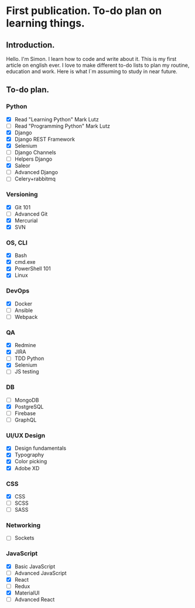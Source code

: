 # First publication. To-do plan on learning things.

## Introduction.
Hello. I'm Simon. I learn how to code and write about it. This is my first article on english ever.
I love to make different to-do lists to plan my routine, education and work. Here is what I`m assuming to study in near future.

## To-do plan.
### Python
- [x] Read "Learning Python" Mark Lutz
- [ ] Read "Programming Python" Mark Lutz
- [x] Django 
- [x] Django REST Framework
- [x] Selenium
- [ ] Django Channels
- [ ] Helpers Django
- [x] Saleor
- [ ] Advanced Django
- [ ] Celery+rabbitmq
### Versioning
- [x] Git 101
- [ ] Advanced Git
- [x] Mercurial 
- [x] SVN
### OS, CLI
- [x] Bash
- [x] cmd.exe
- [x] PowerShell 101
- [x] Linux
### DevOps
- [x] Docker
- [ ] Ansible 
- [ ] Webpack
### QA
- [x] Redmine
- [x] JIRA
- [ ] TDD Python 
- [x] Selenium
- [ ] JS testing
### DB
- [ ] MongoDB
- [x] PostgreSQL
- [ ] Firebase
- [ ] GraphQL
### UI/UX Design
- [x] Design fundamentals
- [x] Typography
- [x] Color picking
- [x] Adobe XD
### CSS
- [x] CSS
- [ ] SCSS
- [ ] SASS
### Networking 
- [ ] Sockets
### JavaScript
- [x] Basic JavaScript
- [ ] Advanced JavaScript
- [x] React
- [ ] Redux
- [x] MaterialUI
- [ ] Advanced React